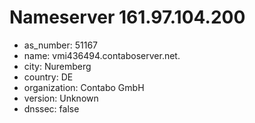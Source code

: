 # Nameserver 161.97.104.200

* as_number: 51167
* name: vmi436494.contaboserver.net.
* city: Nuremberg
* country: DE
* organization: Contabo GmbH
* version: Unknown
* dnssec: false
